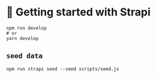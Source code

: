 # 🚀 Getting started with Strapi

```
npm run develop
# or
yarn develop
```

## `seed data`
```npm run strapi seed --seed scripts/seed.js```
